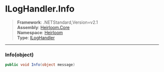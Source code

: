 # ILogHandler.Info

> **Framework**: .NETStandard,Version=v2.1  
> **Assembly**: [Heirloom.Core][0]  
> **Namespace**: [Heirloom][0]  
> **Type**: [ILogHandler][1]  

--------------------------------------------------------------------------------

### Info(object)

```cs
public void Info(object message)
```

[0]: ../Heirloom.Core.md
[1]: Heirloom.ILogHandler.md
